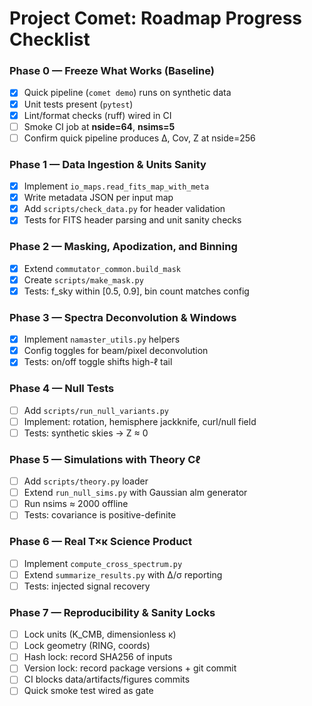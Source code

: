# Project Comet: Roadmap Progress Checklist

### Phase 0 — Freeze What Works (Baseline)
- [x] Quick pipeline (`comet demo`) runs on synthetic data  
- [x] Unit tests present (`pytest`)  
- [x] Lint/format checks (ruff) wired in CI  
- [ ] Smoke CI job at **nside=64**, **nsims=5**  
- [ ] Confirm quick pipeline produces Δ, Cov, Z at nside=256  

### Phase 1 — Data Ingestion & Units Sanity
- [x] Implement `io_maps.read_fits_map_with_meta`
- [x] Write metadata JSON per input map
- [x] Add `scripts/check_data.py` for header validation
- [x] Tests for FITS header parsing and unit sanity checks

### Phase 2 — Masking, Apodization, and Binning
- [x] Extend `commutator_common.build_mask`
- [x] Create `scripts/make_mask.py`
- [x] Tests: f_sky within [0.5, 0.9], bin count matches config

### Phase 3 — Spectra Deconvolution & Windows
- [x] Implement `namaster_utils.py` helpers
- [x] Config toggles for beam/pixel deconvolution
- [x] Tests: on/off toggle shifts high-ℓ tail

### Phase 4 — Null Tests
- [ ] Add `scripts/run_null_variants.py`  
- [ ] Implement: rotation, hemisphere jackknife, curl/null field  
- [ ] Tests: synthetic skies → Z ≈ 0  

### Phase 5 — Simulations with Theory Cℓ
- [ ] Add `scripts/theory.py` loader  
- [ ] Extend `run_null_sims.py` with Gaussian alm generator  
- [ ] Run nsims ≈ 2000 offline  
- [ ] Tests: covariance is positive-definite  

### Phase 6 — Real T×κ Science Product
- [ ] Implement `compute_cross_spectrum.py`  
- [ ] Extend `summarize_results.py` with Δ/σ reporting  
- [ ] Tests: injected signal recovery  

### Phase 7 — Reproducibility & Sanity Locks
- [ ] Lock units (K_CMB, dimensionless κ)  
- [ ] Lock geometry (RING, coords)  
- [ ] Hash lock: record SHA256 of inputs  
- [ ] Version lock: record package versions + git commit  
- [ ] CI blocks data/artifacts/figures commits  
- [ ] Quick smoke test wired as gate  
